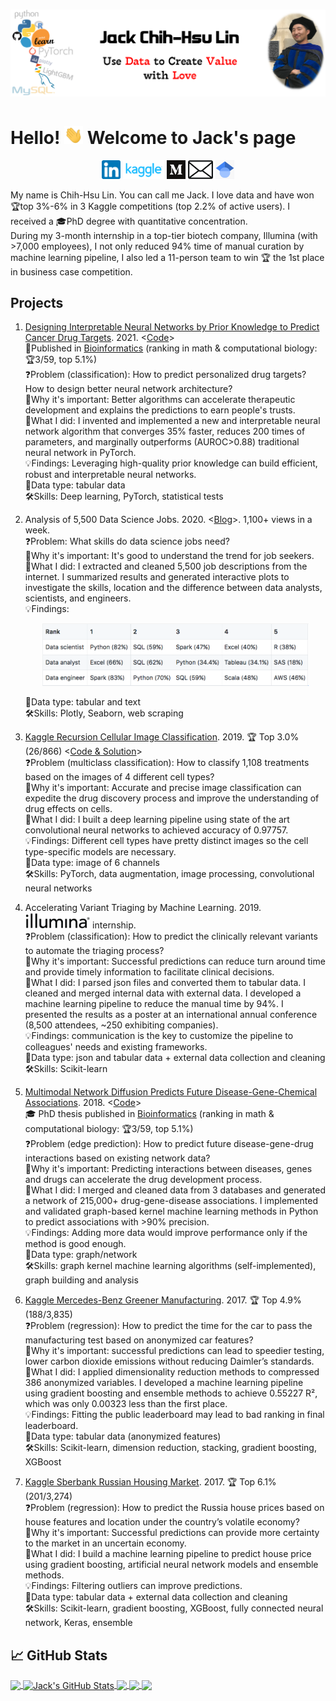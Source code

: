 # [![header](https://github.com/ChihHsuLin/ChihHsuLin/blob/main/pic/github_banner.png?raw=true)](https://github.com/ChihHsuLin)

# Hello!  <img src="https://github.com/ChihHsuLin/ChihHsuLin/blob/main/pic/wave.gif?raw=true" width="30px"> Welcome to Jack's page

<p align='center'>
<a href="https://www.linkedin.com/in/chihhsulin/"><img height="30" src="https://github.com/ChihHsuLin/ChihHsuLin/blob/main/pic/linkedin.png?raw=true"></a>
<a href="https://www.kaggle.com/lin4mation"><img height="30" src="https://github.com/ChihHsuLin/ChihHsuLin/blob/main/pic/kaggle.png?raw=true"></a>
<a href="https://medium.com/@chihhsulin/"><img height="30" src="https://github.com/ChihHsuLin/ChihHsuLin/blob/main/pic/medium.png?raw=true"></a>
<a href="mailto:lin.chihhsu@gmail.com"><img height="30" src="https://github.com/ChihHsuLin/ChihHsuLin/blob/main/pic/mail.png?raw=true"></a>
<a href="https://scholar.google.com/citations?user=0HGzuaEAAAAJ&hl=en"><img height="30" src="https://github.com/ChihHsuLin/ChihHsuLin/blob/main/pic/google-scholar.png?raw=true"></a>
</p>

My name is Chih-Hsu Lin. You can call me Jack.
I love data and have won 🏆top 3%-6% in 3 Kaggle competitions (top 2.2% of active users).
I received a 🎓PhD degree with quantitative concentration.  
During my 3-month internship in a top-tier biotech company, Illumina (with >7,000 employees), I not only reduced 94% time of manual curation by machine learning pipeline, I also led a 11-person team to win 🏆 the 1st place in business case competition.

Projects
-----
1. [Designing Interpretable Neural Networks by Prior Knowledge to Predict Cancer Drug Targets](https://github.com/LichtargeLab/BioVNN). 2021. <[Code](https://github.com/LichtargeLab/BioVNN)>  
📖Published in [Bioinformatics](https://doi.org/10.1093/bioinformatics/btab137) (ranking in math & computational biology: 🏆3/59, top 5.1%)  
❓Problem (classification): How to predict personalized drug targets? How to design better neural network architecture?  
🤔Why it's important: Better algorithms can accelerate therapeutic development and explains the predictions to earn people's trusts.  
📝What I did: I invented and implemented a new and interpretable neural network algorithm that converges 35% faster, reduces 200
times of parameters, and marginally outperforms (AUROC>0.88) traditional neural network in PyTorch.  
💡Findings: Leveraging high-quality prior knowledge can build efficient, robust and interpretable neural networks.  
📂Data type: tabular data  
🛠️Skills: Deep learning, PyTorch, statistical tests  

2. Analysis of 5,500 Data Science Jobs. 2020. <[Blog](https://medium.com/@chihhsulin/5-500-data-scientist-jobs-report-2020-adefe1d364d3?source=friends_link&sk=bbcc101e7d1292411f767cbf41dc21e3)>.  1,100+ views in a week.  
❓Problem: What skills do data science jobs need?  
🤔Why it's important: It's good to understand the trend for job seekers.  
📝What I did: I extracted and cleaned 5,500 job descriptions from the internet. I summarized results and generated interactive plots to investigate the skills, location and the difference between data analysts, scientists, and engineers.  
💡Findings:  <p align='center'><img height="100" src="https://github.com/ChihHsuLin/ChihHsuLin/blob/main/pic/skills.png?raw=true"></p>
📂Data type: tabular and text  
🛠️Skills: Plotly, Seaborn, web scraping  

3. [Kaggle Recursion Cellular Image Classification](https://www.kaggle.com/c/recursion-cellular-image-classification). 2019.  🏆 Top 3.0% (26/866) <[Code & Solution](https://github.com/ChihHsuLin/cellular_image_classification)>  
❓Problem (multiclass classification): How to classify 1,108 treatments based on the images of 4 different cell types?  
🤔Why it's important: Accurate and precise image classification can expedite the drug discovery process and improve the understanding of drug effects on cells.  
📝What I did:  I built a deep learning pipeline using state of the art convolutional neural networks to achieved accuracy of 0.97757.  
💡Findings: Different cell types have pretty distinct images so the cell type-specific models are necessary.  
📂Data type: image of 6 channels  
🛠️Skills: PyTorch, data augmentation, image processing, convolutional neural networks  

4. Accelerating Variant Triaging by Machine Learning. 2019. <a href="https://www.illumina.com/"><img height="25" src="https://github.com/ChihHsuLin/ChihHsuLin/blob/main/pic/illumina3.jpg?raw=true"></a> internship.  
❓Problem (classification): How to predict the clinically relevant variants to automate the triaging process?  
🤔Why it's important: Successful predictions can reduce turn around time and provide timely information to facilitate clinical decisions.  
📝What I did: I parsed json files and converted them to tabular data. I cleaned and merged internal data with external data. I developed a machine learning pipeline to reduce the manual time by 94%. I presented the results as a poster at an international annual conference (8,500 attendees, ~250 exhibiting companies).  
💡Findings: communication is the key to customize the pipeline to colleagues' needs and existing frameworks.  
📂Data type: json and tabular data + external data collection and cleaning  
🛠️Skills: Scikit-learn  

5. [Multimodal Network Diffusion Predicts Future Disease-Gene-Chemical Associations](https://github.com/LichtargeLab/multimodal-network-diffusion). 2018. <[Code](https://github.com/LichtargeLab/multimodal-network-diffusion)>  
🎓 PhD thesis published in [Bioinformatics](https://academic.oup.com/bioinformatics/advance-article/doi/10.1093/bioinformatics/bty858/5124277) (ranking in math & computational biology: 🏆3/59, top 5.1%)  
❓Problem (edge prediction): How to predict future disease-gene-drug interactions based on existing network data?  
🤔Why it's important: Predicting interactions between diseases, genes and drugs can accelerate the drug development process.  
📝What I did: I merged and cleaned data from 3 databases and generated a network of 215,000+ drug-gene-disease associations. I implemented and validated graph-based kernel machine learning methods in Python to predict associations with >90% precision.  
💡Findings: Adding more data would improve performance only if the method is good enough.  
📂Data type: graph/network  
🛠️Skills: graph kernel machine learning algorithms (self-implemented), graph building and analysis  
6. [Kaggle Mercedes-Benz Greener Manufacturing](https://www.kaggle.com/c/mercedes-benz-greener-manufacturing). 2017. 🏆 Top 4.9% (188/3,835)  
❓Problem (regression): How to predict the time for the car to pass the manufacturing test based on anonymized car features?  
🤔Why it's important: successful predictions can lead to speedier testing, lower carbon dioxide emissions without reducing Daimler’s standards.  
📝What I did: I applied dimensionality reduction methods to compressed 386 anonymized variables. I developed a machine learning pipeline using gradient boosting and ensemble methods to achieve 0.55227 R², which was only 0.00323 less than the first place.  
💡Findings: Fitting the public leaderboard may lead to bad ranking in final leaderboard.  
📂Data type: tabular data (anonymized features)  
🛠️Skills: Scikit-learn, dimension reduction, stacking, gradient boosting, XGBoost  
7. [Kaggle Sberbank Russian Housing Market](https://www.kaggle.com/c/sberbank-russian-housing-market). 2017. 🏆 Top 6.1% (201/3,274)  
❓Problem (regression): How to predict the Russia house prices based on house features and location under the country’s volatile economy?   
🤔Why it's important: Successful predictions can provide more certainty to the market in an uncertain economy.  
📝What I did: I build a machine learning pipeline to predict house price using gradient boosting, artificial neural network models and ensemble methods.  
💡Findings: Filtering outliers can improve predictions.  
📂Data type: tabular data + external data collection and cleaning  
🛠️Skills: Scikit-learn, gradient boosting, XGBoost, fully connected neural network, Keras, ensemble  


## &#x1f4c8; GitHub Stats

<a href="https://github.com/ChihHsuLin/ChihHsuLin">
  <img align="center" src="https://github-readme-stats.vercel.app/api/top-langs/?username=ChihHsuLin&hide=java,html,jupyter%20notebook,css&title_color=ffffff&text_color=c9cacc&icon_color=2bbc8a&bg_color=1d1f21" />
</a>
<a href="https://github.com/ChihHsuLin/ChihHsuLin">
  <img align="center" src="https://github-readme-stats.vercel.app/api?username=ChihHsuLin&show_icons=true&line_height=27&count_private=true&title_color=ffffff&text_color=c9cacc&icon_color=2bbc8a&bg_color=1d1f21" alt="Jack's GitHub Stats" />
</a>

<a href="https://github.com/LichtargeLab/multimodal-network-diffusion">
  <img align="center" src="https://github-readme-stats.vercel.app/api/pin/?username=LichtargeLab&repo=BioVNN&title_color=ffffff&text_color=c9cacc&icon_color=2bbc8a&bg_color=1d1f21" />
</a>

<a href="https://github.com/ChihHsuLin/cellular_image_classification">
  <img align="center" src="https://github-readme-stats.vercel.app/api/pin/?username=ChihHsuLin&repo=cellular_image_classification&title_color=ffffff&text_color=c9cacc&icon_color=2bbc8a&bg_color=1d1f21" />
</a>    

<a href="https://github.com/LichtargeLab/multimodal-network-diffusion">
  <img align="center" src="https://github-readme-stats.vercel.app/api/pin/?username=LichtargeLab&repo=multimodal-network-diffusion&title_color=ffffff&text_color=c9cacc&icon_color=2bbc8a&bg_color=1d1f21" />
</a>
